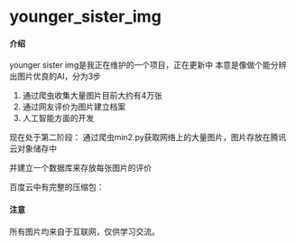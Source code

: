 # younger_sister_img

#### 介绍
younger sister img是我正在维护的一个项目，正在更新中
本意是像做个能分辨出图片优良的AI，分为3步
1. 通过爬虫收集大量图片目前大约有4万张
2. 通过网友评价为图片建立档案
3. 人工智能方面的开发
  
  现在处于第二阶段：
  通过爬虫min2.py获取网络上的大量图片，图片存放在腾讯云对象储存中

  并建立一个数据库来存放每张图片的评价
  
  百度云中有完整的压缩包：
#### 注意
所有图片均来自于互联网，仅供学习交流。
